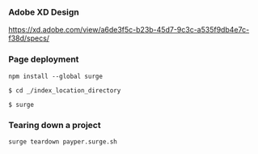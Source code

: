### Adobe XD Design

https://xd.adobe.com/view/a6de3f5c-b23b-45d7-9c3c-a535f9db4e7c-f38d/specs/

### Page deployment

    npm install --global surge

    $ cd _/index_location_directory

    $ surge

### Tearing down a project

    surge teardown payper.surge.sh
